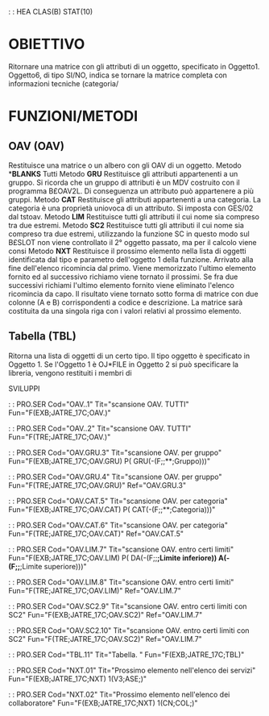  :  : HEA CLAS(B) STAT(10)
# OBIETTIVO
Ritornare una matrice con gli attributi di un oggetto, specificato in Oggetto1.
Oggetto6, di tipo SI/NO, indica se tornare la matrice completa con informazioni tecniche (categoria/


# FUNZIONI/METODI
## OAV (OAV)
Restituisce una matrice o un albero con gli OAV di un oggetto.
Metodo ***BLANKS**
Tutti
Metodo **GRU**
Restituisce gli attributi appartenenti a un gruppo.
Si ricorda che un gruppo di attributi è un MDV costruito con il programma B£OAV2L.
Di conseguenza un attributo può appartenere a più gruppi.
Metodo **CAT**
Restituisce gli attributi appartenenti a una categoria.
La categoria è una proprietà uniovoca di un attributo. Si imposta con GES/02 dal tstoav.
Metodo **LIM**
Restituisce tutti gli attributi il cui nome sia compreso tra due estremi.
Metodo **SC2**
Restituisce tutti gli attributi il cui nome sia compreso tra due estremi, utilizzando la funzione SC
in questo modo sul B£SLOT non viene controllato il 2° oggetto passato, ma per il calcolo viene consi
Metodo **NXT**
Restituisce il prossimo elemento nella lista di oggetti identificata dal tipo e parametro dell'oggetto 1 della funzione. Arrivato alla fine dell'elenco ricomincia dal primo. Viene memorizzato l'ultimo elemento fornito ed al successivo richiamo viene tornato il prossimi. Se fra due successivi richiami l'ultimo elemento fornito viene eliminato l'elenco ricomincia da capo. Il risultato viene tornato sotto forma di matrice con due colonne (A e B) corrispondenti a codice e descrizione. La matrice sarà costituita da una singola riga con i valori relativi al prossimo elemento.

## Tabella (TBL)
Ritorna una lista di oggetti di un certo tipo. Il tipo oggetto è specificato in Oggetto 1.
Se l'Oggetto 1 è OJ*FILE in Oggetto 2 si può specificare la libreria, vengono restituiti i membri di

 SVILUPPI

 :  : PRO.SER Cod="OAV..1" Tit="scansione OAV. TUTTI" Fun="F(EXB;JATRE_17C;OAV.)"

 :  : PRO.SER Cod="OAV..2" Tit="scansione OAV. TUTTI" Fun="F(TRE;JATRE_17C;OAV.)"

 :  : PRO.SER Cod="OAV.GRU.3" Tit="scansione OAV. per gruppo" Fun="F(EXB;JATRE_17C;OAV.GRU) P( GRU(-(F;;**;Gruppo)))"

 :  : PRO.SER Cod="OAV.GRU.4" Tit="scansione OAV. per gruppo" Fun="F(TRE;JATRE_17C;OAV.GRU)" Ref="OAV.GRU.3"

 :  : PRO.SER Cod="OAV.CAT.5" Tit="scansione OAV. per categoria" Fun="F(EXB;JATRE_17C;OAV.CAT) P( CAT(-(F;;**;Categoria)))"

 :  : PRO.SER Cod="OAV.CAT.6" Tit="scansione OAV. per categoria" Fun="F(TRE;JATRE_17C;OAV.CAT)" Ref="OAV.CAT.5"

 :  : PRO.SER Cod="OAV.LIM.7" Tit="scansione OAV. entro certi limiti" Fun="F(EXB;JATRE_17C;OAV.LIM) P( DA(-(F;;**;Limite inferiore)) A(-(F;;**;Limite superiore)))"

 :  : PRO.SER Cod="OAV.LIM.8" Tit="scansione OAV. entro certi limiti" Fun="F(TRE;JATRE_17C;OAV.LIM)" Ref="OAV.LIM.7"

 :  : PRO.SER Cod="OAV.SC2.9" Tit="scansione OAV. entro certi limiti con SC2" Fun="F(EXB;JATRE_17C;OAV.SC2)" Ref="OAV.LIM.7"

 :  : PRO.SER Cod="OAV.SC2.10" Tit="scansione OAV. entro certi limiti con SC2" Fun="F(TRE;JATRE_17C;OAV.SC2)" Ref="OAV.LIM.7"

 :  : PRO.SER Cod="TBL.11" Tit="Tabella. " Fun="F(EXB;JATRE_17C;TBL)"

 :  : PRO.SER Cod="NXT.01" Tit="Prossimo elemento nell'elenco dei servizi" Fun="F(EXB;JATRE_17C;NXT) 1(V3;ASE;)"

 :  : PRO.SER Cod="NXT.02" Tit="Prossimo elemento nell'elenco dei collaboratore" Fun="F(EXB;JATRE_17C;NXT) 1(CN;COL;)"

